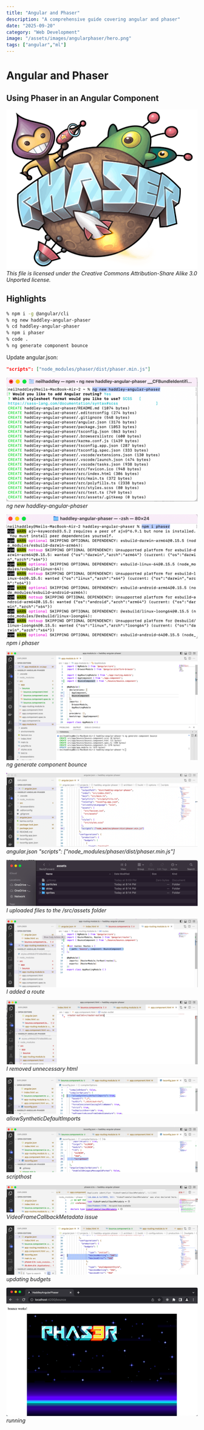 ```yaml
---
title: "Angular and Phaser"
description: "A comprehensive guide covering angular and phaser"
date: "2025-09-20"
category: "Web Development"
image: "/assets/images/angularphaser/hero.png"
tags: ["angular","ml"]
---
```


# Angular and Phaser

## Using Phaser in an Angular Component

![Phaser](/assets/images/angularphaser/phaser-logo-1836x1530.png)
*This file is licensed under the Creative Commons Attribution-Share Alike 3.0 Unported license.*


## Highlights

```bash
% npm i -g @angular/cli
% ng new haddley-angular-phaser
% cd haddley-angular-phaser
% npm i phaser
% code .
% ng generate component bounce
```

Update angular.json:
```json
"scripts": ["node_modules/phaser/dist/phaser.min.js"]
```

![](/assets/images/angularphaser/screen-shot-2023-04-23-at-8.09.49-pm-1144x740.png)
*ng new haddley-angular-phaser*

![](/assets/images/angularphaser/screen-shot-2023-04-23-at-8.10.31-pm-1136x738.png)
*npm i phaser*

![](/assets/images/angularphaser/screen-shot-2023-04-23-at-8.11.55-pm-1836x1045.png)
*ng generate component bounce*

![](/assets/images/angularphaser/screen-shot-2023-04-23-at-8.16.17-pm-1836x711.png)
*angular.json "scripts": ["node_modules/phaser/dist/phaser.min.js"]*

![](/assets/images/angularphaser/screen-shot-2023-04-23-at-9.29.36-pm-1834x442.png)
*I uploaded files to the /src/assets folder*

![](/assets/images/angularphaser/screen-shot-2023-04-23-at-8.22.39-pm-1836x658.png)
*I added a route*

![](/assets/images/angularphaser/screen-shot-2023-04-23-at-8.23.53-pm-1836x614.png)
*I removed unnecessary html*

![](/assets/images/angularphaser/screen-shot-2023-04-23-at-8.24.39-pm-1836x355.png)
*allowSyntheticDefaultImports*

![](/assets/images/angularphaser/screen-shot-2023-04-23-at-8.25.08-pm-1836x436.png)
*scripthost*

![](/assets/images/angularphaser/screen-shot-2023-04-23-at-8.36.42-pm-1836x261.png)
*VideoFrameCallbackMetadata issue*

![](/assets/images/angularphaser/screen-shot-2023-04-23-at-9.12.29-pm-1836x476.png)
*updating budgets*

![](/assets/images/angularphaser/screen-shot-2023-04-23-at-9.22.08-pm-1836x1231.png)
*running*
